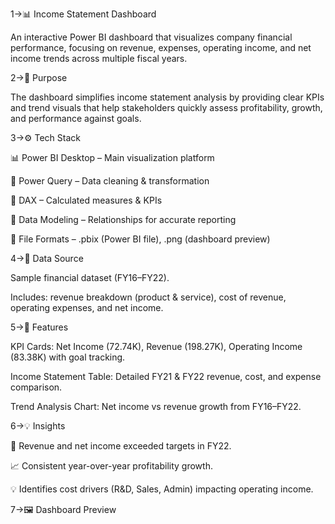 1->📊 Income Statement Dashboard

An interactive Power BI dashboard that visualizes company financial performance, focusing on revenue, expenses, operating income, and net income trends across multiple fiscal years.

2->📝 Purpose

The dashboard simplifies income statement analysis by providing clear KPIs and trend visuals that help stakeholders quickly assess profitability, growth, and performance against goals.

3->⚙️ Tech Stack

📊 Power BI Desktop – Main visualization platform

📂 Power Query – Data cleaning & transformation

🧮 DAX – Calculated measures & KPIs

📝 Data Modeling – Relationships for accurate reporting

📁 File Formats – .pbix (Power BI file), .png (dashboard preview)

4->📂 Data Source

Sample financial dataset (FY16–FY22).

Includes: revenue breakdown (product & service), cost of revenue, operating expenses, and net income.

5->🌟 Features

KPI Cards: Net Income (72.74K), Revenue (198.27K), Operating Income (83.38K) with goal tracking.

Income Statement Table: Detailed FY21 & FY22 revenue, cost, and expense comparison.

Trend Analysis Chart: Net income vs revenue growth from FY16–FY22.

6->💡 Insights

🚀 Revenue and net income exceeded targets in FY22.

📈 Consistent year-over-year profitability growth.

💡 Identifies cost drivers (R&D, Sales, Admin) impacting operating income.

7->🖼️ Dashboard Preview 


